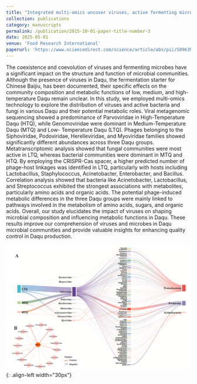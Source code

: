```yaml
---
title: "Integrated multi-omics uncover viruses, active fermenting microbes and their metabolic profiles in the Daqu microbiome"
collection: publications
category: manuscripts
permalink: /publication/2015-10-01-paper-title-number-3
date: 2025-05-01
venue: 'Food Research International'
paperurl: 'https://www.sciencedirect.com/science/article/abs/pii/S0963996925003989'
---
```


The coexistence and coevolution of viruses and fermenting microbes have a significant impact on the structure and function of microbial communities. Although the presence of viruses in Daqu, the fermentation starter for Chinese Baijiu, has been documented, their specific effects on the community composition and metabolic functions of low, medium, and high-temperature Daqu remain unclear. In this study, we employed multi-omics technology to explore the distribution of viruses and active bacteria and fungi in various Daqu and their potential metabolic roles. Viral metagenomic sequencing showed a predominance of Parvoviridae in High-Temperature Daqu (HTQ), while Genomoviridae were dominant in Medium-Temperature Daqu (MTQ) and Low- Temperature Daqu (LTQ). Phages belonging to the Siphoviridae, Podoviridae, Herelleviridae, and Myoviridae families showed significantly different abundances across three Daqu groups. Metatranscriptomic analysis showed that fungal communities were most active in LTQ, whereas bacterial communities were dominant in MTQ and HTQ. By employing the CRISPR-Cas spacer, a higher predicted number of phage-host linkages was identified in LTQ, particularly with hosts including Lactobacillus, Staphylococcus, Acinetobacter, Enterobacter, and Bacillus. Correlation analysis showed that bacteria like Acinetobacter, Lactobacillus, and Streptococcus exhibited the strongest associations with metabolites, particularly amino acids and organic acids. The potential phage-induced metabolic differences in the three Daqu groups were mainly linked to pathways involved in the metabolism of amino acids, sugars, and organic acids. Overall, our study elucidates the impact of viruses on shaping microbial composition and influencing metabolic functions in Daqu. These results improve our comprehension of viruses and microbes in Daqu microbial communities and provide valuable insights for enhancing quality control in Daqu production.

![viruses](/images/viruses.png){: .align-left width="30px"}

